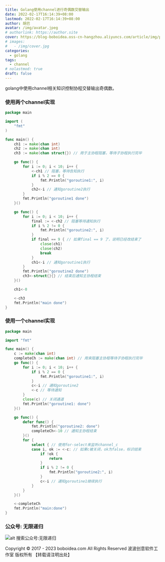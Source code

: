 ```yaml
---
title: Golang使用channel进行奇偶数交替输出
date: 2022-02-17T16:14:39+08:00
lastmod: 2022-02-17T16:14:39+08:00
author: 胡巴
avatar: /img/avatar.jpeg
# authorlink: https://author.site
cover: https://blog-boboidea.oss-cn-hangzhou.aliyuncs.com/article/img/posts/hzw83.jpeg
# images:
#   - /img/cover.jpg
categories:
  - golang
tags:
  - channel
# nolastmod: true
draft: false
---
```


golang中使用channel相关知识控制协程交替输出奇偶数。

<!--more-->

### 使用两个channel实现
```go
package main

import (
	"fmt"
)

func main() {
	ch1 := make(chan int)
	ch2 := make(chan int)
	ch3 := make(chan struct{}) // 用于主协程阻塞，等待子协程执行完毕

	go func() {
		for i := 0; i < 10; i++ {
			<-ch1 // 阻塞，等待告知执行
			if i % 2 == 0 {
				fmt.Println("goroutine1:", i)
			}
			ch2<-i // 通知goroutine2执行
		}
		fmt.Println("goroutine1 done")
	}()

	go func() {
		for i := 0; i < 10; i++ {
			final := <-ch2 // 阻塞等待通知执行
			if i % 2 != 0 {
				fmt.Println("goroutine2:", i)
			}
			if final == 9 { // 如果final == 9 了，说明已经改结束了
				close(ch1)
				close(ch2)
				break
			}
			ch1<-i // 通知goroutine1执行
		}
		fmt.Println("goroutine2 done")
		ch3<-struct{}{} // 结束后通知主协程结束
	}()

	ch1<-0

	<-ch3
	fmt.Println("main done")
}
```
### 使用一个channel实现
```go
package main

import "fmt"

func main() {
	c := make(chan int)
	completeCh := make(chan int) // 用来阻塞主协程等待子协程执行完毕
	go func() {
		for i := 0; i < 10; i++ {
			if i % 2 == 0 {
				fmt.Println("goroutine1:", i)
			}
			c<-i // 通知goroutine2
			<-c // 等待通知
		}
		close(c) // 关闭通道
		fmt.Println("goroutine1: done")
	}()

	go func() {
		defer func() {
			fmt.Println("goroutine2: done")
			completeCh<-10 // 通知主协程结束
		}()
		for {
			select { // 使用for-select来监听channel_c
			case i, ok := <-c: // 如果c被关闭，ok为false，标识结束
				if !ok {
					return
				}
				if i % 2 != 0 {
					fmt.Println("goroutine2:", i)
				}
				c<-i // 通知goroutine1继续执行
			}
		}
	}()

	<-completeCh
	fmt.Println("main:done")
}
```

<!--qr_code-->

### 公众号: 无限递归

![alt 搜索公众号:无限递归](https://blog-boboidea.oss-cn-hangzhou.aliyuncs.com/article/img/gongzhonghao.jpeg "无限递归")

<!--declare-declare-->

Copyright &copy; 2017 - 2023 boboidea.com All Rights Reserved 波波创意软件工作室 版权所有 【转载请注明出处】
